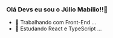 ### Olá Devs eu sou o Júlio Mabílio!!👋


- 🔭 Trabalhando com Front-End ...
- 🌱 Estudando React e TypeScript ...
